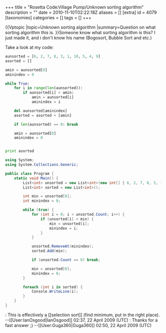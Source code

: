 +++
title = "Rosetta Code:Village Pump/Unknown sorting algorithm"
description = ""
date = 2010-11-10T02:22:18Z
aliases = []
[extra]
id = 4079
[taxonomies]
categories = []
tags = []
+++

{{Vptopic
|topic=Unknown sorting algorithm
|summary=Question on what sorting algorithm this is.
}}Someone know what sorting algorithm is this?
I just made it, and i don't know his name (Bogosort, Bubble Sort and etc.)

Take a look at my code:


```python
aunsorted = [6, 2, 7, 8, 3, 1, 10, 5, 4, 9]
asorted = []

amin = aunsorted[0]
aminindex = 0

while True:
    for i in range(len(aunsorted)):
        if aunsorted[i] < amin:
            amin = aunsorted[i]
            aminindex = i

    del aunsorted[aminindex]
    asorted = asorted + [amin]

    if len(aunsorted) == 0: break

    amin = aunsorted[0]
    aminindex = 0


print asorted
```



```c#
using System;
using System.Collections.Generic;

public class Program {
    static void Main() {
        List<int> unsorted = new List<int>(new int[] { 6, 2, 7, 8, 3, 1, 10, 5, 4, 9 });
        List<int> sorted = new List<int>();

        int min = unsorted[0];
        int minindex = 0;

        while (true) {
            for (int i = 0; i < unsorted.Count; i++) {
                if (unsorted[i] < min) {
                    min = unsorted[i];
                    minindex = i;
                }
            }

            unsorted.RemoveAt(minindex);
            sorted.Add(min);

            if (unsorted.Count == 0) break;

            min = unsorted[0];
            minindex = 0;
        }

        foreach (int i in sorted) {
            Console.WriteLine(i);
        }
    }
}
```


: This is effectively a [[selection sort]] (find minimum, put in the right place). --[[User:IanOsgood|IanOsgood]] 02:37, 22 April 2009 (UTC)
: Thanks for a fast answer ;) --[[User:Guga360|Guga360]] 02:50, 22 April 2009 (UTC)
